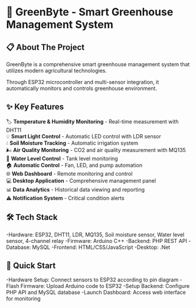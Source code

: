 # 🌱 GreenByte - Smart Greenhouse Management System

## 📋 About The Project
GreenByte is a comprehensive smart greenhouse management system that utilizes modern agricultural technologies.

Through ESP32 microcontroller and multi-sensor integration, it automatically monitors and controls greenhouse environment.

## ✨ Key Features

🏷️ **Temperature & Humidity Monitoring** - Real-time measurement with DHT11  
💡 **Smart Light Control** - Automatic LED control with LDR sensor  
💧 **Soil Moisture Tracking** - Automatic irrigation system  
🌬️ **Air Quality Monitoring** - CO2 and air quality measurement with MQ135  
🚰 **Water Level Control** - Tank level monitoring  
🏠 **Automatic Control** - Fan, LED, and pump automation  
🌐 **Web Dashboard** - Remote monitoring and control  
💻 **Desktop Application** - Comprehensive management panel  
📊 **Data Analytics** - Historical data viewing and reporting  
⚠️ **Notification System** - Critical condition alerts

## 🛠️ Tech Stack

-Hardware: ESP32, DHT11, LDR, MQ135, Soil moisture sensor, Water level sensor, 4-channel relay
-Firmware: Arduino C++
-Backend: PHP REST API
-Database: MySQL
-Frontend: HTML/CSS/JavaScript
-Desktop: .Net 

## 🚀 Quick Start

-Hardware Setup: Connect sensors to ESP32 according to pin diagram
-Flash Firmware: Upload Arduino code to ESP32
-Setup Backend: Configure PHP API and MySQL database
-Launch Dashboard: Access web interface for monitoring

